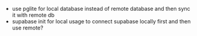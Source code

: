 - use pglite for local database instead of remote database and then sync it with remote db
- supabase init for local usage to connect supabase locally first and then use remote?
